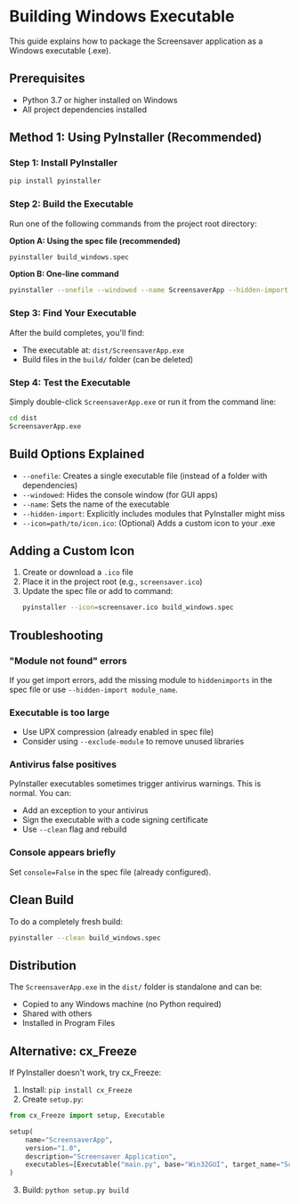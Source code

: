 # Building Windows Executable

This guide explains how to package the Screensaver application as a Windows executable (.exe).

## Prerequisites

- Python 3.7 or higher installed on Windows
- All project dependencies installed

## Method 1: Using PyInstaller (Recommended)

### Step 1: Install PyInstaller

```bash
pip install pyinstaller
```

### Step 2: Build the Executable

Run one of the following commands from the project root directory:

**Option A: Using the spec file (recommended)**
```bash
pyinstaller build_windows.spec
```

**Option B: One-line command**
```bash
pyinstaller --onefile --windowed --name ScreensaverApp --hidden-import screensaver_base --hidden-import color_wheel_screensaver main.py
```

### Step 3: Find Your Executable

After the build completes, you'll find:
- The executable at: `dist/ScreensaverApp.exe`
- Build files in the `build/` folder (can be deleted)

### Step 4: Test the Executable

Simply double-click `ScreensaverApp.exe` or run it from the command line:
```bash
cd dist
ScreensaverApp.exe
```

## Build Options Explained

- `--onefile`: Creates a single executable file (instead of a folder with dependencies)
- `--windowed`: Hides the console window (for GUI apps)
- `--name`: Sets the name of the executable
- `--hidden-import`: Explicitly includes modules that PyInstaller might miss
- `--icon=path/to/icon.ico`: (Optional) Adds a custom icon to your .exe

## Adding a Custom Icon

1. Create or download a `.ico` file
2. Place it in the project root (e.g., `screensaver.ico`)
3. Update the spec file or add to command:
   ```bash
   pyinstaller --icon=screensaver.ico build_windows.spec
   ```

## Troubleshooting

### "Module not found" errors
If you get import errors, add the missing module to `hiddenimports` in the spec file or use `--hidden-import module_name`.

### Executable is too large
- Use UPX compression (already enabled in spec file)
- Consider using `--exclude-module` to remove unused libraries

### Antivirus false positives
PyInstaller executables sometimes trigger antivirus warnings. This is normal. You can:
- Add an exception to your antivirus
- Sign the executable with a code signing certificate
- Use `--clean` flag and rebuild

### Console appears briefly
Set `console=False` in the spec file (already configured).

## Clean Build

To do a completely fresh build:
```bash
pyinstaller --clean build_windows.spec
```

## Distribution

The `ScreensaverApp.exe` in the `dist/` folder is standalone and can be:
- Copied to any Windows machine (no Python required)
- Shared with others
- Installed in Program Files

## Alternative: cx_Freeze

If PyInstaller doesn't work, try cx_Freeze:

1. Install: `pip install cx_Freeze`
2. Create `setup.py`:
```python
from cx_Freeze import setup, Executable

setup(
    name="ScreensaverApp",
    version="1.0",
    description="Screensaver Application",
    executables=[Executable("main.py", base="Win32GUI", target_name="ScreensaverApp.exe")]
)
```
3. Build: `python setup.py build`
